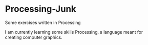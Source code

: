 # Processing-Junk
Some exercises written in Processing

I am currently learning some skills Processing, a language meant for creating computer graphics.
